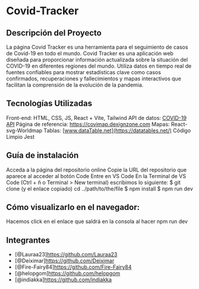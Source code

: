 # Covid-Tracker

## Descripción del Proyecto

La página Covid Tracker es una herramienta para el seguimiento de casos de Covid-19 en todo el mundo.
Covid Tracker es una aplicación web diseñada para proporcionar información actualizada sobre la situación del COVID-19 en diferentes regiones del mundo. Utiliza datos en tiempo real de fuentes confiables para mostrar estadísticas clave como casos confirmados, recuperaciones y fallecimientos y mapas interactivos que facilitan la comprensión de la evolución de la pandemia.


## Tecnologías Utilizadas

Front-end: HTML, CSS, JS, React + Vite, Tailwind
API de datos: [COVID-19 API](https://disease.sh/)
Página de referencia: https://covimap.dexignzone.com
Mapas: React-svg-Worldmap
Tablas: [www.dataTable.net](https://datatables.net/)
Código Limpio
Jest 

## Guía de instalación 

Acceda a la página del repositorio online
Copie la URL del repositorio que aparece al acceder al botón Code
Entre en VS Code 
En la Terminal de VS Code (Ctrl + ñ o Terminal > New terminal) escribimos lo siguiente:
$ git clone (y el enlace copiado)
cd ../path/to/the/file
$ npm install
$ npm run dev

## Cómo visualizarlo en el navegador:

Hacemos click en el enlace que saldrá en la consola al hacer npm run dev

## Integrantes

- [@Lauraa23]https://github.com/Lauraa23
- [@Deiximar]https://github.com/Deiximar
- [@Fire-Fairy84]https://github.com/Fire-Fairy84
- [@helopgom]https://github.com/helopgom
- [@indiakka]https://github.com/indiakka
